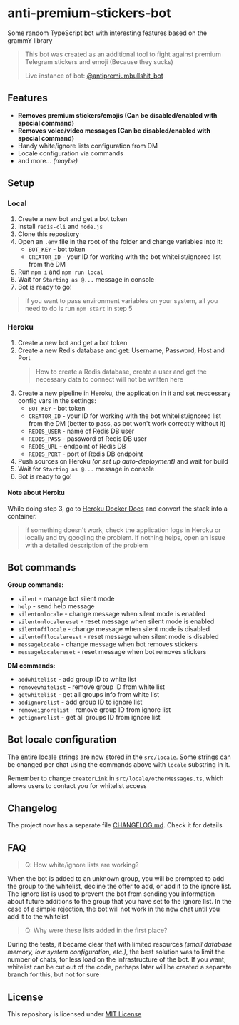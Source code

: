 # anti-premium-stickers-bot

Some random TypeScript bot with interesting features based on the grammY library

> This bot was created as an additional tool to fight against premium Telegram stickers and emoji (Because they sucks)
> 
> Live instance of bot: [@antipremiumbullshit_bot](https://t.me/antipremiumbullshit_bot)

## Features

- **Removes premium stickers/emojis (Can be disabled/enabled with special command)**
- **Removes voice/video messages (Can be disabled/enabled with special command)**
- Handy white/ignore lists configuration from DM
- Locale configuration via commands
- and more... _(maybe)_

## Setup

### Local

1. Create a new bot and get a bot token
2. Install `redis-cli` and `node.js`
3. Clone this repository
4. Open an `.env` file in the root of the folder and change variables into it:
    - `BOT_KEY` - bot token
    - `CREATOR_ID` - your ID for working with the bot whitelist/ignored list from the DM
5. Run `npm i` and `npm run local`
6. Wait for `Starting as @...` message in console
7. Bot is ready to go!

> If you want to pass environment variables on your system, all you need to do is run `npm start` in step 5

### Heroku

1. Create a new bot and get a bot token
2. Create a new Redis database and get: Username, Password, Host and Port
    > How to create a Redis database, create a user and get the necessary data to connect will not be written here
3. Create a new pipeline in Heroku, the application in it and set neccessary config vars in the settings:
    - `BOT_KEY` - bot token
    - `CREATOR_ID` - your ID for working with the bot whitelist/ignored list from the DM (better to pass, as bot won't work correctly without it)
    - `REDIS_USER` - name of Redis DB user
    - `REDIS_PASS` - password of Redis DB user
    - `REDIS_URL` - endpoint of Redis DB
    - `REDIS_PORT` - port of Redis DB endpoint
4. Push sources on Heroku _(or set up auto-deployment)_ and wait for build
5. Wait for `Starting as @...` message in console
6. Bot is ready to go!

#### Note about Heroku

While doing step 3, go to [Heroku Docker Docs](https://devcenter.heroku.com/articles/build-docker-images-heroku-yml#getting-started) and convert the stack into a container.

> If something doesn't work, check the application logs in Heroku or locally and try googling the problem. If nothing helps, open an Issue with a detailed description of the problem

## Bot commands

**Group commands:**

- `silent` - manage bot silent mode
- `help` - send help message
- `silentonlocale` - change message when silent mode is enabled
- `silentonlocalereset` - reset message when silent mode is enabled
- `silentofflocale` - change message when silent mode is disabled
- `silentofflocalereset` - reset message when silent mode is disabled
- `messagelocale` - change message when bot removes stickers
- `messagelocalereset` - reset message when bot removes stickers

**DM commands:**

- `addwhitelist` - add group ID to white list
- `removewhitelist` - remove group ID from white list
- `getwhitelist` - get all groups info from white list
- `addignorelist` - add group ID to ignore list
- `removeignorelist` - remove group ID from ignore list
- `getignorelist` - get all groups ID from ignore list

## Bot locale configuration

The entire locale strings are now stored in the `src/locale`. Some strings can be changed per chat using the commands above with `locale` substring in it.

Remember to change `creatorLink` in `src/locale/otherMessages.ts`, which allows users to contact you for whitelist access

## Changelog

The project now has a separate file [CHANGELOG.md](https://github.com/SecondThundeR/anti-premium-stickers-bot/blob/main/CHANGELOG.md). Check it for details

## FAQ

> Q: How white/ignore lists are working?

When the bot is added to an unknown group, you will be prompted to add the group to the whitelist, decline the offer to add, or add it to the ignore list. The ignore list is used to prevent the bot from sending you information about future additions to the group that you have set to the ignore list. In the case of a simple rejection, the bot will not work in the new chat until you add it to the whitelist

> Q: Why were these lists added in the first place?

During the tests, it became clear that with limited resources _(small database memory, low system configuration, etc.)_, the best solution was to limit the number of chats, for less load on the infrastructure of the bot. If you want, whitelist can be cut out of the code, perhaps later will be created a separate branch for this, but not for sure

## License

This repository is licensed under [MIT License](https://github.com/SecondThundeR/anti-premium-stickers-bot/blob/main/LICENSE)

